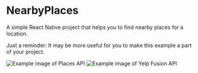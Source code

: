 # NearbyPlaces
A simple React Native project that helps you to find nearby places for a location.

Just a reminder: It may be more useful for you to make this example a part of your project.

![Example image of Places API](https://i.ibb.co/ftqcvLh/Simulator-Screen-Shot-i-Phone-11-2020-06-29-at-12-18-22.png)
![Example image of Yelp Fusion API](https://i.ibb.co/S7dQNJr/Simulator-Screen-Shot-i-Phone-11-2020-07-01-at-22-20-45.png)
